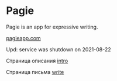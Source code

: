 # Pagie

Pagie is an app for expressive writing.

[pagieapp.com](https://pagieapp.com "Pagie App")

Upd: service was shutdown on 2021-08-22

Страница описания
[intro](https://github.com/DanielTitkov/pagie/blob/master/intro.png)

Страница письма
[write](https://github.com/DanielTitkov/pagie/blob/master/write.png)


